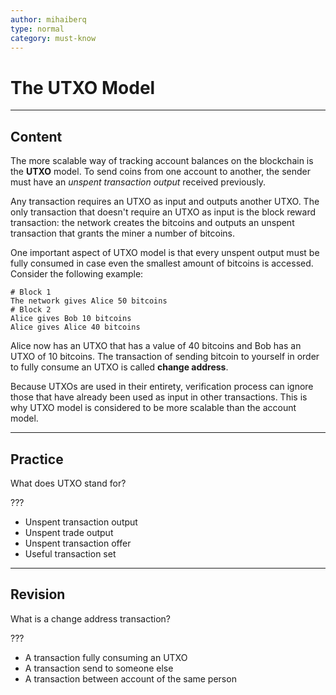 ```yaml
---
author: mihaiberq
type: normal
category: must-know
---
```


# The UTXO Model


---

## Content

The more scalable way of tracking account balances on the blockchain is the **UTXO** model. To send coins from one account to another, the sender must have an *unspent transaction output* received previously.

Any transaction requires an UTXO as input and outputs another UTXO. The only transaction that doesn't require an UTXO as input is the block reward transaction: the network creates the bitcoins and outputs an unspent transaction that grants the miner a number of bitcoins.

One important aspect of UTXO model is that every unspent output must be fully consumed in case even the smallest amount of bitcoins is accessed. Consider the following example:

```plain-text
# Block 1
The network gives Alice 50 bitcoins
# Block 2
Alice gives Bob 10 bitcoins
Alice gives Alice 40 bitcoins
```

Alice now has an UTXO that has a value of 40 bitcoins and Bob has an UTXO of 10 bitcoins. The transaction of sending bitcoin to yourself in order to fully consume an UTXO is called **change address**.

Because UTXOs are used in their entirety, verification process can ignore those that have already been used as input in other transactions. This is why UTXO model is considered to be more scalable than the account model.


---

## Practice

What does UTXO stand for?

???

- Unspent transaction output
- Unspent trade output
- Unspent transaction offer
- Useful transaction set


---

## Revision

What is a change address transaction?

???

- A transaction fully consuming an UTXO
- A transaction send to someone else
- A transaction between account of the same person
